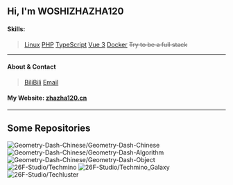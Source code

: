 Hi, I'm **WOSHIZHAZHA120**
---
#### Skills:
> [Linux](https://linux.org)
> [PHP](https://php.net)
> [TypeScript](https://typescriptlang.org)
> [Vue 3](https://vuejs.org)
> [Docker](https://docker.com)
~~Try to be a full stack~~
---
#### About & Contact
> [BiliBili](https://space.bilibili.com/24267334)
> [Email](mailto:WOSHIZHAZHA120@qq.com)
#### My Website: [zhazha120.cn](https://zhazha120.cn)
---
Some Repositories 
---
![Geometry-Dash-Chinese/Geometry-Dash-Chinese](https://github-readme-stats.vercel.app/api/pin?username=Geometry-Dash-Chinese&repo=Geometry-Dash-Chinese)
![Geometry-Dash-Chinese/Geometry-Dash-Algorithm](https://github-readme-stats.vercel.app/api/pin?username=Geometry-Dash-Chinese&repo=Geometry-Dash-Algorithm)
![Geometry-Dash-Chinese/Geometry-Dash-Object](https://github-readme-stats.vercel.app/api/pin?username=Geometry-Dash-Chinese&repo=Geometry-Dash-Object)
![26F-Studio/Techmino](https://github-readme-stats.vercel.app/api/pin?username=26F-Studio&repo=Techmino)
![26F-Studio/Techmino_Galaxy](https://github-readme-stats.vercel.app/api/pin?username=26F-Studio&repo=Techmino_Galaxy)
![26F-Studio/Techluster](https://github-readme-stats.vercel.app/api/pin?username=26F-Studio&repo=Techluster)
